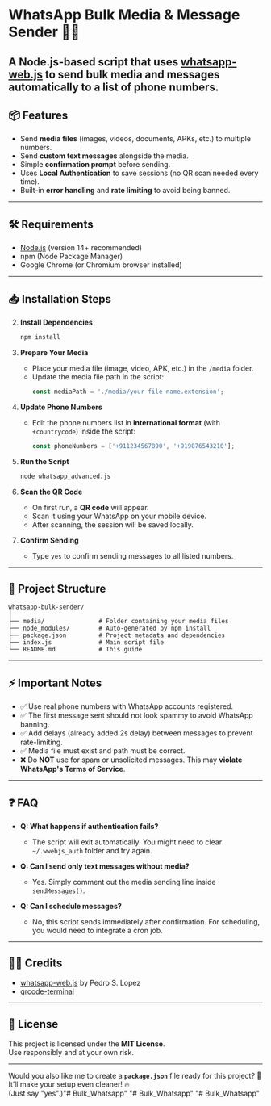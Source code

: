 # WhatsApp Bulk Media & Message Sender 📱🚀

A Node.js-based script that uses [whatsapp-web.js](https://github.com/pedroslopez/whatsapp-web.js) to **send bulk media and messages** automatically to a list of phone numbers.
---
## 📦 Features

- Send **media files** (images, videos, documents, APKs, etc.) to multiple numbers.
- Send **custom text messages** alongside the media.
- Simple **confirmation prompt** before sending.
- Uses **Local Authentication** to save sessions (no QR scan needed every time).
- Built-in **error handling** and **rate limiting** to avoid being banned.

---

## 🛠️ Requirements

- [Node.js](https://nodejs.org/) (version 14+ recommended)
- npm (Node Package Manager)
- Google Chrome (or Chromium browser installed)

---

## 📥 Installation Steps


2. **Install Dependencies**
    ```bash
    npm install
    ```

3. **Prepare Your Media**
    - Place your media file (image, video, APK, etc.) in the `/media` folder.
    - Update the media file path in the script:
      ```javascript
      const mediaPath = './media/your-file-name.extension';
      ```

4. **Update Phone Numbers**
    - Edit the phone numbers list in **international format** (with `+countrycode`) inside the script:
      ```javascript
      const phoneNumbers = ['+911234567890', '+919876543210'];
      ```

5. **Run the Script**
    ```bash
    node whatsapp_advanced.js
    ```

6. **Scan the QR Code**
    - On first run, a **QR code** will appear.
    - Scan it using your WhatsApp on your mobile device.
    - After scanning, the session will be saved locally.

7. **Confirm Sending**
    - Type `yes` to confirm sending messages to all listed numbers.

---

## 📂 Project Structure

```
whatsapp-bulk-sender/
│
├── media/               # Folder containing your media files
├── node_modules/        # Auto-generated by npm install
├── package.json         # Project metadata and dependencies
├── index.js             # Main script file
└── README.md            # This guide
```

---

## ⚡ Important Notes

- ✅ Use real phone numbers with WhatsApp accounts registered.
- ✅ The first message sent should not look spammy to avoid WhatsApp banning.
- ✅ Add delays (already added 2s delay) between messages to prevent rate-limiting.
- ✅ Media file must exist and path must be correct.
- ❌ Do **NOT** use for spam or unsolicited messages. This may **violate WhatsApp's Terms of Service**.

---

## ❓ FAQ

- **Q: What happens if authentication fails?**
  - The script will exit automatically. You might need to clear `~/.wwebjs_auth` folder and try again.

- **Q: Can I send only text messages without media?**
  - Yes. Simply comment out the media sending line inside `sendMessages()`.

- **Q: Can I schedule messages?**
  - No, this script sends immediately after confirmation. For scheduling, you would need to integrate a cron job.

---

## 🧑‍💻 Credits

- [whatsapp-web.js](https://github.com/pedroslopez/whatsapp-web.js) by Pedro S. Lopez
- [qrcode-terminal](https://www.npmjs.com/package/qrcode-terminal)

---

## 📜 License

This project is licensed under the **MIT License**.  
Use responsibly and at your own risk.

---

Would you also like me to create a **`package.json`** file ready for this project? 🚀  
It’ll make your setup even cleaner! 🔥  
(Just say "yes".)"# Bulk_Whatsapp" 
"# Bulk_Whatsapp" 
"# Bulk_Whatsapp" 
